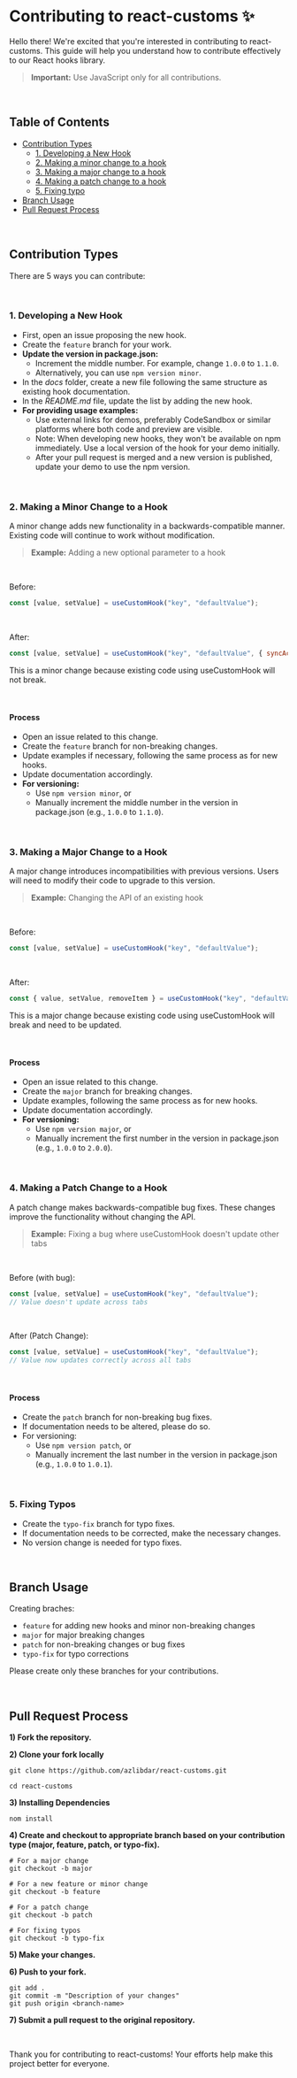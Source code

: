 # Contributing to react-customs ✨

Hello there! We're excited that you're interested in contributing to react-customs. This guide will help you understand how to contribute effectively to our React hooks library.

> **Important:** Use JavaScript only for all contributions.

<br>

## Table of Contents

- [Contribution Types](#contribution-types)
  - [1. Developing a New Hook](#1-developing-a-new-hook)
  - [2. Making a minor change to a hook](#2-making-a-minor-change-to-a-hook)
  - [3. Making a major change to a hook](#3-making-a-major-change-to-a-hook)
  - [4. Making a patch change to a hook](#4-making-a-patch-change-to-a-hook)
  - [5. Fixing typo](#5-fixing-typos)
- [Branch Usage](#branch-usage)
- [Pull Request Process](#pull-request-process)

<br>

## Contribution Types

There are 5 ways you can contribute:

<br>

### 1. Developing a New Hook

- First, open an issue proposing the new hook.
- Create the `feature` branch for your work.
- **Update the version in package.json:**
  - Increment the middle number. For example, change `1.0.0` to `1.1.0`.
  - Alternatively, you can use `npm version minor`.
- In the _docs_ folder, create a new file following the same structure as existing hook documentation.
- In the _README.md_ file, update the list by adding the new hook.
- **For providing usage examples:**
  - Use external links for demos, preferably CodeSandbox or similar platforms where both code and preview are visible.
  - Note: When developing new hooks, they won't be available on npm immediately. Use a local version of the hook for your demo initially.
  - After your pull request is merged and a new version is published, update your demo to use the npm version.

<br>

### 2. Making a Minor Change to a Hook

A minor change adds new functionality in a backwards-compatible manner. Existing code will continue to work without modification.

> **Example:** Adding a new optional parameter to a hook

<br>

Before:

```jsx
const [value, setValue] = useCustomHook("key", "defaultValue");
```

<br>

After:

```jsx
const [value, setValue] = useCustomHook("key", "defaultValue", { syncAcrossTabs: true });
```

This is a minor change because existing code using useCustomHook will not break.

<br>

#### Process

- Open an issue related to this change.
- Create the `feature` branch for non-breaking changes.
- Update examples if necessary, following the same process as for new hooks.
- Update documentation accordingly.
- **For versioning:**
  - Use `npm version minor`, or
  - Manually increment the middle number in the version in package.json (e.g., `1.0.0` to `1.1.0`).

<br>

### 3. Making a Major Change to a Hook

A major change introduces incompatibilities with previous versions. Users will need to modify their code to upgrade to this version.

> **Example:** Changing the API of an existing hook

<br>

Before:

```jsx
const [value, setValue] = useCustomHook("key", "defaultValue");
```

<br>

After:

```jsx
const { value, setValue, removeItem } = useCustomHook("key", "defaultValue");
```

This is a major change because existing code using useCustomHook will break and need to be updated.

<br>

#### Process

- Open an issue related to this change.
- Create the `major` branch for breaking changes.
- Update examples, following the same process as for new hooks.
- Update documentation accordingly.
- **For versioning:**
  - Use `npm version major`, or
  - Manually increment the first number in the version in package.json (e.g., `1.0.0` to `2.0.0`).

<br>

### 4. Making a Patch Change to a Hook

A patch change makes backwards-compatible bug fixes. These changes improve the functionality without changing the API.

> **Example:** Fixing a bug where useCustomHook doesn't update other tabs

<br>

Before (with bug):

```jsx
const [value, setValue] = useCustomHook("key", "defaultValue");
// Value doesn't update across tabs
```

<br>

After (Patch Change):

```jsx
const [value, setValue] = useCustomHook("key", "defaultValue");
// Value now updates correctly across all tabs
```

<br>

#### Process

- Create the `patch` branch for non-breaking bug fixes.
- If documentation needs to be altered, please do so.
- For versioning:
  - Use `npm version patch`, or
  - Manually increment the last number in the version in package.json (e.g., `1.0.0` to `1.0.1`).

<br>

### 5. Fixing Typos

- Create the `typo-fix` branch for typo fixes.
- If documentation needs to be corrected, make the necessary changes.
- No version change is needed for typo fixes.

<br>

## Branch Usage

Creating braches:

- `feature` for adding new hooks and minor non-breaking changes
- `major` for major breaking changes
- `patch` for non-breaking changes or bug fixes
- `typo-fix` for typo corrections

Please create only these branches for your contributions.

<br>

## Pull Request Process

**1) Fork the repository.**

**2) Clone your fork locally**

```shell
git clone https://github.com/azlibdar/react-customs.git

cd react-customs
```

**3) Installing Dependencies**

```shell
nom install
```

**4) Create and checkout to appropriate branch based on your contribution type (major, feature, patch, or typo-fix).**

```shell
# For a major change
git checkout -b major

# For a new feature or minor change
git checkout -b feature

# For a patch change
git checkout -b patch

# For fixing typos
git checkout -b typo-fix
```

**5) Make your changes.**

**6) Push to your fork.**

```shell
git add .
git commit -m "Description of your changes"
git push origin <branch-name>
```

**7) Submit a pull request to the original repository.**

<br>

Thank you for contributing to react-customs! Your efforts help make this project better for everyone.

